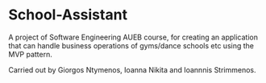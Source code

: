 # School-Assistant
A project of Software Engineering AUEB course, for creating an application that can handle business operations of gyms/dance schools etc using the MVP pattern.

Carried out by Giorgos Ntymenos, Ioanna Nikita and Ioannnis Strimmenos. 
